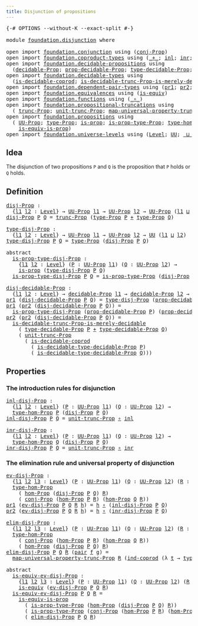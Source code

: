 ```yaml
---
title: Disjunction of propositions
---
```


<pre class="Agda"><a id="53" class="Symbol">{-#</a> <a id="57" class="Keyword">OPTIONS</a> <a id="65" class="Pragma">--without-K</a> <a id="77" class="Pragma">--exact-split</a> <a id="91" class="Symbol">#-}</a>

<a id="96" class="Keyword">module</a> <a id="103" href="foundation.disjunction.html" class="Module">foundation.disjunction</a> <a id="126" class="Keyword">where</a>

<a id="133" class="Keyword">open</a> <a id="138" class="Keyword">import</a> <a id="145" href="foundation.conjunction.html" class="Module">foundation.conjunction</a> <a id="168" class="Keyword">using</a> <a id="174" class="Symbol">(</a><a id="175" href="foundation.conjunction.html#706" class="Function">conj-Prop</a><a id="184" class="Symbol">)</a>
<a id="186" class="Keyword">open</a> <a id="191" class="Keyword">import</a> <a id="198" href="foundation.coproduct-types.html" class="Module">foundation.coproduct-types</a> <a id="225" class="Keyword">using</a> <a id="231" class="Symbol">(</a><a id="232" href="foundation.coproduct-types.html#1182" class="Datatype Operator">_+_</a><a id="235" class="Symbol">;</a> <a id="237" href="foundation.coproduct-types.html#1250" class="InductiveConstructor">inl</a><a id="240" class="Symbol">;</a> <a id="242" href="foundation.coproduct-types.html#1268" class="InductiveConstructor">inr</a><a id="245" class="Symbol">;</a> <a id="247" href="foundation.coproduct-types.html#1287" class="Function">ind-coprod</a><a id="257" class="Symbol">)</a>
<a id="259" class="Keyword">open</a> <a id="264" class="Keyword">import</a> <a id="271" href="foundation.decidable-propositions.html" class="Module">foundation.decidable-propositions</a> <a id="305" class="Keyword">using</a>
  <a id="313" class="Symbol">(</a><a id="314" href="foundation-core.decidable-propositions.html#646" class="Function">decidable-Prop</a><a id="328" class="Symbol">;</a> <a id="330" href="foundation-core.decidable-propositions.html#795" class="Function">prop-decidable-Prop</a><a id="349" class="Symbol">;</a> <a id="351" href="foundation-core.decidable-propositions.html#872" class="Function">type-decidable-Prop</a><a id="370" class="Symbol">;</a> <a id="372" href="foundation-core.decidable-propositions.html#1102" class="Function">is-decidable-type-decidable-Prop</a><a id="404" class="Symbol">)</a>
<a id="406" class="Keyword">open</a> <a id="411" class="Keyword">import</a> <a id="418" href="foundation.decidable-types.html" class="Module">foundation.decidable-types</a> <a id="445" class="Keyword">using</a>
  <a id="453" class="Symbol">(</a><a id="454" href="foundation.decidable-types.html#2949" class="Function">is-decidable-coprod</a><a id="473" class="Symbol">;</a> <a id="475" href="foundation.decidable-types.html#8464" class="Function">is-decidable-trunc-Prop-is-merely-decidable</a><a id="518" class="Symbol">)</a>
<a id="520" class="Keyword">open</a> <a id="525" class="Keyword">import</a> <a id="532" href="foundation.dependent-pair-types.html" class="Module">foundation.dependent-pair-types</a> <a id="564" class="Keyword">using</a> <a id="570" class="Symbol">(</a><a id="571" href="foundation-core.dependent-pair-types.html#605" class="Field">pr1</a><a id="574" class="Symbol">;</a> <a id="576" href="foundation-core.dependent-pair-types.html#617" class="Field">pr2</a><a id="579" class="Symbol">;</a> <a id="581" href="foundation-core.dependent-pair-types.html#588" class="InductiveConstructor">pair</a><a id="585" class="Symbol">)</a>
<a id="587" class="Keyword">open</a> <a id="592" class="Keyword">import</a> <a id="599" href="foundation.equivalences.html" class="Module">foundation.equivalences</a> <a id="623" class="Keyword">using</a> <a id="629" class="Symbol">(</a><a id="630" href="foundation-core.equivalences.html#1556" class="Function">is-equiv</a><a id="638" class="Symbol">)</a>
<a id="640" class="Keyword">open</a> <a id="645" class="Keyword">import</a> <a id="652" href="foundation.functions.html" class="Module">foundation.functions</a> <a id="673" class="Keyword">using</a> <a id="679" class="Symbol">(</a><a id="680" href="foundation-core.functions.html#420" class="Function Operator">_∘_</a><a id="683" class="Symbol">)</a>
<a id="685" class="Keyword">open</a> <a id="690" class="Keyword">import</a> <a id="697" href="foundation.propositional-truncations.html" class="Module">foundation.propositional-truncations</a> <a id="734" class="Keyword">using</a>
  <a id="742" class="Symbol">(</a> <a id="744" href="foundation.propositional-truncations.html#2707" class="Function">trunc-Prop</a><a id="754" class="Symbol">;</a> <a id="756" href="foundation.propositional-truncations.html#2293" class="Function">unit-trunc-Prop</a><a id="771" class="Symbol">;</a> <a id="773" href="foundation.propositional-truncations.html#5416" class="Function">map-universal-property-trunc-Prop</a><a id="806" class="Symbol">)</a>
<a id="808" class="Keyword">open</a> <a id="813" class="Keyword">import</a> <a id="820" href="foundation.propositions.html" class="Module">foundation.propositions</a> <a id="844" class="Keyword">using</a>
  <a id="852" class="Symbol">(</a> <a id="854" href="foundation-core.propositions.html#1393" class="Function">UU-Prop</a><a id="861" class="Symbol">;</a> <a id="863" href="foundation-core.propositions.html#1495" class="Function">type-Prop</a><a id="872" class="Symbol">;</a> <a id="874" href="foundation-core.propositions.html#1309" class="Function">is-prop</a><a id="881" class="Symbol">;</a> <a id="883" href="foundation-core.propositions.html#1562" class="Function">is-prop-type-Prop</a><a id="900" class="Symbol">;</a> <a id="902" href="foundation-core.propositions.html#8476" class="Function">type-hom-Prop</a><a id="915" class="Symbol">;</a> <a id="917" href="foundation-core.propositions.html#8796" class="Function">hom-Prop</a><a id="925" class="Symbol">;</a>
    <a id="931" href="foundation-core.propositions.html#3693" class="Function">is-equiv-is-prop</a><a id="947" class="Symbol">)</a>
<a id="949" class="Keyword">open</a> <a id="954" class="Keyword">import</a> <a id="961" href="foundation.universe-levels.html" class="Module">foundation.universe-levels</a> <a id="988" class="Keyword">using</a> <a id="994" class="Symbol">(</a><a id="995" href="Agda.Primitive.html#597" class="Postulate">Level</a><a id="1000" class="Symbol">;</a> <a id="1002" href="foundation-core.universe-levels.html#235" class="Primitive">UU</a><a id="1004" class="Symbol">;</a> <a id="1006" href="Agda.Primitive.html#810" class="Primitive Operator">_⊔_</a><a id="1009" class="Symbol">)</a>
</pre>
## Idea

The disjunction of two propositions `P` and `Q` is the proposition that `P` holds or `Q` holds.

## Definition

<pre class="Agda"><a id="disj-Prop"></a><a id="1145" href="foundation.disjunction.html#1145" class="Function">disj-Prop</a> <a id="1155" class="Symbol">:</a>
  <a id="1159" class="Symbol">{</a><a id="1160" href="foundation.disjunction.html#1160" class="Bound">l1</a> <a id="1163" href="foundation.disjunction.html#1163" class="Bound">l2</a> <a id="1166" class="Symbol">:</a> <a id="1168" href="Agda.Primitive.html#597" class="Postulate">Level</a><a id="1173" class="Symbol">}</a> <a id="1175" class="Symbol">→</a> <a id="1177" href="foundation-core.propositions.html#1393" class="Function">UU-Prop</a> <a id="1185" href="foundation.disjunction.html#1160" class="Bound">l1</a> <a id="1188" class="Symbol">→</a> <a id="1190" href="foundation-core.propositions.html#1393" class="Function">UU-Prop</a> <a id="1198" href="foundation.disjunction.html#1163" class="Bound">l2</a> <a id="1201" class="Symbol">→</a> <a id="1203" href="foundation-core.propositions.html#1393" class="Function">UU-Prop</a> <a id="1211" class="Symbol">(</a><a id="1212" href="foundation.disjunction.html#1160" class="Bound">l1</a> <a id="1215" href="Agda.Primitive.html#810" class="Primitive Operator">⊔</a> <a id="1217" href="foundation.disjunction.html#1163" class="Bound">l2</a><a id="1219" class="Symbol">)</a>
<a id="1221" href="foundation.disjunction.html#1145" class="Function">disj-Prop</a> <a id="1231" href="foundation.disjunction.html#1231" class="Bound">P</a> <a id="1233" href="foundation.disjunction.html#1233" class="Bound">Q</a> <a id="1235" class="Symbol">=</a> <a id="1237" href="foundation.propositional-truncations.html#2707" class="Function">trunc-Prop</a> <a id="1248" class="Symbol">(</a><a id="1249" href="foundation-core.propositions.html#1495" class="Function">type-Prop</a> <a id="1259" href="foundation.disjunction.html#1231" class="Bound">P</a> <a id="1261" href="foundation.coproduct-types.html#1182" class="Datatype Operator">+</a> <a id="1263" href="foundation-core.propositions.html#1495" class="Function">type-Prop</a> <a id="1273" href="foundation.disjunction.html#1233" class="Bound">Q</a><a id="1274" class="Symbol">)</a>

<a id="type-disj-Prop"></a><a id="1277" href="foundation.disjunction.html#1277" class="Function">type-disj-Prop</a> <a id="1292" class="Symbol">:</a>
  <a id="1296" class="Symbol">{</a><a id="1297" href="foundation.disjunction.html#1297" class="Bound">l1</a> <a id="1300" href="foundation.disjunction.html#1300" class="Bound">l2</a> <a id="1303" class="Symbol">:</a> <a id="1305" href="Agda.Primitive.html#597" class="Postulate">Level</a><a id="1310" class="Symbol">}</a> <a id="1312" class="Symbol">→</a> <a id="1314" href="foundation-core.propositions.html#1393" class="Function">UU-Prop</a> <a id="1322" href="foundation.disjunction.html#1297" class="Bound">l1</a> <a id="1325" class="Symbol">→</a> <a id="1327" href="foundation-core.propositions.html#1393" class="Function">UU-Prop</a> <a id="1335" href="foundation.disjunction.html#1300" class="Bound">l2</a> <a id="1338" class="Symbol">→</a> <a id="1340" href="foundation-core.universe-levels.html#235" class="Primitive">UU</a> <a id="1343" class="Symbol">(</a><a id="1344" href="foundation.disjunction.html#1297" class="Bound">l1</a> <a id="1347" href="Agda.Primitive.html#810" class="Primitive Operator">⊔</a> <a id="1349" href="foundation.disjunction.html#1300" class="Bound">l2</a><a id="1351" class="Symbol">)</a>
<a id="1353" href="foundation.disjunction.html#1277" class="Function">type-disj-Prop</a> <a id="1368" href="foundation.disjunction.html#1368" class="Bound">P</a> <a id="1370" href="foundation.disjunction.html#1370" class="Bound">Q</a> <a id="1372" class="Symbol">=</a> <a id="1374" href="foundation-core.propositions.html#1495" class="Function">type-Prop</a> <a id="1384" class="Symbol">(</a><a id="1385" href="foundation.disjunction.html#1145" class="Function">disj-Prop</a> <a id="1395" href="foundation.disjunction.html#1368" class="Bound">P</a> <a id="1397" href="foundation.disjunction.html#1370" class="Bound">Q</a><a id="1398" class="Symbol">)</a>

<a id="1401" class="Keyword">abstract</a>
  <a id="is-prop-type-disj-Prop"></a><a id="1412" href="foundation.disjunction.html#1412" class="Function">is-prop-type-disj-Prop</a> <a id="1435" class="Symbol">:</a>
    <a id="1441" class="Symbol">{</a><a id="1442" href="foundation.disjunction.html#1442" class="Bound">l1</a> <a id="1445" href="foundation.disjunction.html#1445" class="Bound">l2</a> <a id="1448" class="Symbol">:</a> <a id="1450" href="Agda.Primitive.html#597" class="Postulate">Level</a><a id="1455" class="Symbol">}</a> <a id="1457" class="Symbol">(</a><a id="1458" href="foundation.disjunction.html#1458" class="Bound">P</a> <a id="1460" class="Symbol">:</a> <a id="1462" href="foundation-core.propositions.html#1393" class="Function">UU-Prop</a> <a id="1470" href="foundation.disjunction.html#1442" class="Bound">l1</a><a id="1472" class="Symbol">)</a> <a id="1474" class="Symbol">(</a><a id="1475" href="foundation.disjunction.html#1475" class="Bound">Q</a> <a id="1477" class="Symbol">:</a> <a id="1479" href="foundation-core.propositions.html#1393" class="Function">UU-Prop</a> <a id="1487" href="foundation.disjunction.html#1445" class="Bound">l2</a><a id="1489" class="Symbol">)</a> <a id="1491" class="Symbol">→</a>
    <a id="1497" href="foundation-core.propositions.html#1309" class="Function">is-prop</a> <a id="1505" class="Symbol">(</a><a id="1506" href="foundation.disjunction.html#1277" class="Function">type-disj-Prop</a> <a id="1521" href="foundation.disjunction.html#1458" class="Bound">P</a> <a id="1523" href="foundation.disjunction.html#1475" class="Bound">Q</a><a id="1524" class="Symbol">)</a>
  <a id="1528" href="foundation.disjunction.html#1412" class="Function">is-prop-type-disj-Prop</a> <a id="1551" href="foundation.disjunction.html#1551" class="Bound">P</a> <a id="1553" href="foundation.disjunction.html#1553" class="Bound">Q</a> <a id="1555" class="Symbol">=</a> <a id="1557" href="foundation-core.propositions.html#1562" class="Function">is-prop-type-Prop</a> <a id="1575" class="Symbol">(</a><a id="1576" href="foundation.disjunction.html#1145" class="Function">disj-Prop</a> <a id="1586" href="foundation.disjunction.html#1551" class="Bound">P</a> <a id="1588" href="foundation.disjunction.html#1553" class="Bound">Q</a><a id="1589" class="Symbol">)</a>

<a id="disj-decidable-Prop"></a><a id="1592" href="foundation.disjunction.html#1592" class="Function">disj-decidable-Prop</a> <a id="1612" class="Symbol">:</a> 
  <a id="1617" class="Symbol">{</a><a id="1618" href="foundation.disjunction.html#1618" class="Bound">l1</a> <a id="1621" href="foundation.disjunction.html#1621" class="Bound">l2</a> <a id="1624" class="Symbol">:</a> <a id="1626" href="Agda.Primitive.html#597" class="Postulate">Level</a><a id="1631" class="Symbol">}</a> <a id="1633" class="Symbol">→</a> <a id="1635" href="foundation-core.decidable-propositions.html#646" class="Function">decidable-Prop</a> <a id="1650" href="foundation.disjunction.html#1618" class="Bound">l1</a> <a id="1653" class="Symbol">→</a> <a id="1655" href="foundation-core.decidable-propositions.html#646" class="Function">decidable-Prop</a> <a id="1670" href="foundation.disjunction.html#1621" class="Bound">l2</a> <a id="1673" class="Symbol">→</a> <a id="1675" href="foundation-core.decidable-propositions.html#646" class="Function">decidable-Prop</a> <a id="1690" class="Symbol">(</a><a id="1691" href="foundation.disjunction.html#1618" class="Bound">l1</a> <a id="1694" href="Agda.Primitive.html#810" class="Primitive Operator">⊔</a> <a id="1696" href="foundation.disjunction.html#1621" class="Bound">l2</a><a id="1698" class="Symbol">)</a>
<a id="1700" href="foundation-core.dependent-pair-types.html#605" class="Field">pr1</a> <a id="1704" class="Symbol">(</a><a id="1705" href="foundation.disjunction.html#1592" class="Function">disj-decidable-Prop</a> <a id="1725" href="foundation.disjunction.html#1725" class="Bound">P</a> <a id="1727" href="foundation.disjunction.html#1727" class="Bound">Q</a><a id="1728" class="Symbol">)</a> <a id="1730" class="Symbol">=</a> <a id="1732" href="foundation.disjunction.html#1277" class="Function">type-disj-Prop</a> <a id="1747" class="Symbol">(</a><a id="1748" href="foundation-core.decidable-propositions.html#795" class="Function">prop-decidable-Prop</a> <a id="1768" href="foundation.disjunction.html#1725" class="Bound">P</a><a id="1769" class="Symbol">)</a> <a id="1771" class="Symbol">(</a><a id="1772" href="foundation-core.decidable-propositions.html#795" class="Function">prop-decidable-Prop</a> <a id="1792" href="foundation.disjunction.html#1727" class="Bound">Q</a><a id="1793" class="Symbol">)</a>
<a id="1795" href="foundation-core.dependent-pair-types.html#605" class="Field">pr1</a> <a id="1799" class="Symbol">(</a><a id="1800" href="foundation-core.dependent-pair-types.html#617" class="Field">pr2</a> <a id="1804" class="Symbol">(</a><a id="1805" href="foundation.disjunction.html#1592" class="Function">disj-decidable-Prop</a> <a id="1825" href="foundation.disjunction.html#1825" class="Bound">P</a> <a id="1827" href="foundation.disjunction.html#1827" class="Bound">Q</a><a id="1828" class="Symbol">))</a> <a id="1831" class="Symbol">=</a>
  <a id="1835" href="foundation.disjunction.html#1412" class="Function">is-prop-type-disj-Prop</a> <a id="1858" class="Symbol">(</a><a id="1859" href="foundation-core.decidable-propositions.html#795" class="Function">prop-decidable-Prop</a> <a id="1879" href="foundation.disjunction.html#1825" class="Bound">P</a><a id="1880" class="Symbol">)</a> <a id="1882" class="Symbol">(</a><a id="1883" href="foundation-core.decidable-propositions.html#795" class="Function">prop-decidable-Prop</a> <a id="1903" href="foundation.disjunction.html#1827" class="Bound">Q</a><a id="1904" class="Symbol">)</a>
<a id="1906" href="foundation-core.dependent-pair-types.html#617" class="Field">pr2</a> <a id="1910" class="Symbol">(</a><a id="1911" href="foundation-core.dependent-pair-types.html#617" class="Field">pr2</a> <a id="1915" class="Symbol">(</a><a id="1916" href="foundation.disjunction.html#1592" class="Function">disj-decidable-Prop</a> <a id="1936" href="foundation.disjunction.html#1936" class="Bound">P</a> <a id="1938" href="foundation.disjunction.html#1938" class="Bound">Q</a><a id="1939" class="Symbol">))</a> <a id="1942" class="Symbol">=</a>
  <a id="1946" href="foundation.decidable-types.html#8464" class="Function">is-decidable-trunc-Prop-is-merely-decidable</a>
    <a id="1994" class="Symbol">(</a> <a id="1996" href="foundation-core.decidable-propositions.html#872" class="Function">type-decidable-Prop</a> <a id="2016" href="foundation.disjunction.html#1936" class="Bound">P</a> <a id="2018" href="foundation.coproduct-types.html#1182" class="Datatype Operator">+</a> <a id="2020" href="foundation-core.decidable-propositions.html#872" class="Function">type-decidable-Prop</a> <a id="2040" href="foundation.disjunction.html#1938" class="Bound">Q</a><a id="2041" class="Symbol">)</a>
    <a id="2047" class="Symbol">(</a> <a id="2049" href="foundation.propositional-truncations.html#2293" class="Function">unit-trunc-Prop</a>
      <a id="2071" class="Symbol">(</a> <a id="2073" href="foundation.decidable-types.html#2949" class="Function">is-decidable-coprod</a>
        <a id="2101" class="Symbol">(</a> <a id="2103" href="foundation-core.decidable-propositions.html#1102" class="Function">is-decidable-type-decidable-Prop</a> <a id="2136" href="foundation.disjunction.html#1936" class="Bound">P</a><a id="2137" class="Symbol">)</a>
        <a id="2147" class="Symbol">(</a> <a id="2149" href="foundation-core.decidable-propositions.html#1102" class="Function">is-decidable-type-decidable-Prop</a> <a id="2182" href="foundation.disjunction.html#1938" class="Bound">Q</a><a id="2183" class="Symbol">)))</a>
</pre>
## Properties

### The introduction rules for disjunction

<pre class="Agda"><a id="inl-disj-Prop"></a><a id="2259" href="foundation.disjunction.html#2259" class="Function">inl-disj-Prop</a> <a id="2273" class="Symbol">:</a>
  <a id="2277" class="Symbol">{</a><a id="2278" href="foundation.disjunction.html#2278" class="Bound">l1</a> <a id="2281" href="foundation.disjunction.html#2281" class="Bound">l2</a> <a id="2284" class="Symbol">:</a> <a id="2286" href="Agda.Primitive.html#597" class="Postulate">Level</a><a id="2291" class="Symbol">}</a> <a id="2293" class="Symbol">(</a><a id="2294" href="foundation.disjunction.html#2294" class="Bound">P</a> <a id="2296" class="Symbol">:</a> <a id="2298" href="foundation-core.propositions.html#1393" class="Function">UU-Prop</a> <a id="2306" href="foundation.disjunction.html#2278" class="Bound">l1</a><a id="2308" class="Symbol">)</a> <a id="2310" class="Symbol">(</a><a id="2311" href="foundation.disjunction.html#2311" class="Bound">Q</a> <a id="2313" class="Symbol">:</a> <a id="2315" href="foundation-core.propositions.html#1393" class="Function">UU-Prop</a> <a id="2323" href="foundation.disjunction.html#2281" class="Bound">l2</a><a id="2325" class="Symbol">)</a> <a id="2327" class="Symbol">→</a>
  <a id="2331" href="foundation-core.propositions.html#8476" class="Function">type-hom-Prop</a> <a id="2345" href="foundation.disjunction.html#2294" class="Bound">P</a> <a id="2347" class="Symbol">(</a><a id="2348" href="foundation.disjunction.html#1145" class="Function">disj-Prop</a> <a id="2358" href="foundation.disjunction.html#2294" class="Bound">P</a> <a id="2360" href="foundation.disjunction.html#2311" class="Bound">Q</a><a id="2361" class="Symbol">)</a>
<a id="2363" href="foundation.disjunction.html#2259" class="Function">inl-disj-Prop</a> <a id="2377" href="foundation.disjunction.html#2377" class="Bound">P</a> <a id="2379" href="foundation.disjunction.html#2379" class="Bound">Q</a> <a id="2381" class="Symbol">=</a> <a id="2383" href="foundation.propositional-truncations.html#2293" class="Function">unit-trunc-Prop</a> <a id="2399" href="foundation-core.functions.html#420" class="Function Operator">∘</a> <a id="2401" href="foundation.coproduct-types.html#1250" class="InductiveConstructor">inl</a>

<a id="inr-disj-Prop"></a><a id="2406" href="foundation.disjunction.html#2406" class="Function">inr-disj-Prop</a> <a id="2420" class="Symbol">:</a>
  <a id="2424" class="Symbol">{</a><a id="2425" href="foundation.disjunction.html#2425" class="Bound">l1</a> <a id="2428" href="foundation.disjunction.html#2428" class="Bound">l2</a> <a id="2431" class="Symbol">:</a> <a id="2433" href="Agda.Primitive.html#597" class="Postulate">Level</a><a id="2438" class="Symbol">}</a> <a id="2440" class="Symbol">(</a><a id="2441" href="foundation.disjunction.html#2441" class="Bound">P</a> <a id="2443" class="Symbol">:</a> <a id="2445" href="foundation-core.propositions.html#1393" class="Function">UU-Prop</a> <a id="2453" href="foundation.disjunction.html#2425" class="Bound">l1</a><a id="2455" class="Symbol">)</a> <a id="2457" class="Symbol">(</a><a id="2458" href="foundation.disjunction.html#2458" class="Bound">Q</a> <a id="2460" class="Symbol">:</a> <a id="2462" href="foundation-core.propositions.html#1393" class="Function">UU-Prop</a> <a id="2470" href="foundation.disjunction.html#2428" class="Bound">l2</a><a id="2472" class="Symbol">)</a> <a id="2474" class="Symbol">→</a>
  <a id="2478" href="foundation-core.propositions.html#8476" class="Function">type-hom-Prop</a> <a id="2492" href="foundation.disjunction.html#2458" class="Bound">Q</a> <a id="2494" class="Symbol">(</a><a id="2495" href="foundation.disjunction.html#1145" class="Function">disj-Prop</a> <a id="2505" href="foundation.disjunction.html#2441" class="Bound">P</a> <a id="2507" href="foundation.disjunction.html#2458" class="Bound">Q</a><a id="2508" class="Symbol">)</a>
<a id="2510" href="foundation.disjunction.html#2406" class="Function">inr-disj-Prop</a> <a id="2524" href="foundation.disjunction.html#2524" class="Bound">P</a> <a id="2526" href="foundation.disjunction.html#2526" class="Bound">Q</a> <a id="2528" class="Symbol">=</a> <a id="2530" href="foundation.propositional-truncations.html#2293" class="Function">unit-trunc-Prop</a> <a id="2546" href="foundation-core.functions.html#420" class="Function Operator">∘</a> <a id="2548" href="foundation.coproduct-types.html#1268" class="InductiveConstructor">inr</a>
</pre>
### The elimination rule and universal property of disjunction

<pre class="Agda"><a id="ev-disj-Prop"></a><a id="2629" href="foundation.disjunction.html#2629" class="Function">ev-disj-Prop</a> <a id="2642" class="Symbol">:</a>
  <a id="2646" class="Symbol">{</a><a id="2647" href="foundation.disjunction.html#2647" class="Bound">l1</a> <a id="2650" href="foundation.disjunction.html#2650" class="Bound">l2</a> <a id="2653" href="foundation.disjunction.html#2653" class="Bound">l3</a> <a id="2656" class="Symbol">:</a> <a id="2658" href="Agda.Primitive.html#597" class="Postulate">Level</a><a id="2663" class="Symbol">}</a> <a id="2665" class="Symbol">(</a><a id="2666" href="foundation.disjunction.html#2666" class="Bound">P</a> <a id="2668" class="Symbol">:</a> <a id="2670" href="foundation-core.propositions.html#1393" class="Function">UU-Prop</a> <a id="2678" href="foundation.disjunction.html#2647" class="Bound">l1</a><a id="2680" class="Symbol">)</a> <a id="2682" class="Symbol">(</a><a id="2683" href="foundation.disjunction.html#2683" class="Bound">Q</a> <a id="2685" class="Symbol">:</a> <a id="2687" href="foundation-core.propositions.html#1393" class="Function">UU-Prop</a> <a id="2695" href="foundation.disjunction.html#2650" class="Bound">l2</a><a id="2697" class="Symbol">)</a> <a id="2699" class="Symbol">(</a><a id="2700" href="foundation.disjunction.html#2700" class="Bound">R</a> <a id="2702" class="Symbol">:</a> <a id="2704" href="foundation-core.propositions.html#1393" class="Function">UU-Prop</a> <a id="2712" href="foundation.disjunction.html#2653" class="Bound">l3</a><a id="2714" class="Symbol">)</a> <a id="2716" class="Symbol">→</a>
  <a id="2720" href="foundation-core.propositions.html#8476" class="Function">type-hom-Prop</a>
    <a id="2738" class="Symbol">(</a> <a id="2740" href="foundation-core.propositions.html#8796" class="Function">hom-Prop</a> <a id="2749" class="Symbol">(</a><a id="2750" href="foundation.disjunction.html#1145" class="Function">disj-Prop</a> <a id="2760" href="foundation.disjunction.html#2666" class="Bound">P</a> <a id="2762" href="foundation.disjunction.html#2683" class="Bound">Q</a><a id="2763" class="Symbol">)</a> <a id="2765" href="foundation.disjunction.html#2700" class="Bound">R</a><a id="2766" class="Symbol">)</a>
    <a id="2772" class="Symbol">(</a> <a id="2774" href="foundation.conjunction.html#706" class="Function">conj-Prop</a> <a id="2784" class="Symbol">(</a><a id="2785" href="foundation-core.propositions.html#8796" class="Function">hom-Prop</a> <a id="2794" href="foundation.disjunction.html#2666" class="Bound">P</a> <a id="2796" href="foundation.disjunction.html#2700" class="Bound">R</a><a id="2797" class="Symbol">)</a> <a id="2799" class="Symbol">(</a><a id="2800" href="foundation-core.propositions.html#8796" class="Function">hom-Prop</a> <a id="2809" href="foundation.disjunction.html#2683" class="Bound">Q</a> <a id="2811" href="foundation.disjunction.html#2700" class="Bound">R</a><a id="2812" class="Symbol">))</a>
<a id="2815" href="foundation-core.dependent-pair-types.html#605" class="Field">pr1</a> <a id="2819" class="Symbol">(</a><a id="2820" href="foundation.disjunction.html#2629" class="Function">ev-disj-Prop</a> <a id="2833" href="foundation.disjunction.html#2833" class="Bound">P</a> <a id="2835" href="foundation.disjunction.html#2835" class="Bound">Q</a> <a id="2837" href="foundation.disjunction.html#2837" class="Bound">R</a> <a id="2839" href="foundation.disjunction.html#2839" class="Bound">h</a><a id="2840" class="Symbol">)</a> <a id="2842" class="Symbol">=</a> <a id="2844" href="foundation.disjunction.html#2839" class="Bound">h</a> <a id="2846" href="foundation-core.functions.html#420" class="Function Operator">∘</a> <a id="2848" class="Symbol">(</a><a id="2849" href="foundation.disjunction.html#2259" class="Function">inl-disj-Prop</a> <a id="2863" href="foundation.disjunction.html#2833" class="Bound">P</a> <a id="2865" href="foundation.disjunction.html#2835" class="Bound">Q</a><a id="2866" class="Symbol">)</a>
<a id="2868" href="foundation-core.dependent-pair-types.html#617" class="Field">pr2</a> <a id="2872" class="Symbol">(</a><a id="2873" href="foundation.disjunction.html#2629" class="Function">ev-disj-Prop</a> <a id="2886" href="foundation.disjunction.html#2886" class="Bound">P</a> <a id="2888" href="foundation.disjunction.html#2888" class="Bound">Q</a> <a id="2890" href="foundation.disjunction.html#2890" class="Bound">R</a> <a id="2892" href="foundation.disjunction.html#2892" class="Bound">h</a><a id="2893" class="Symbol">)</a> <a id="2895" class="Symbol">=</a> <a id="2897" href="foundation.disjunction.html#2892" class="Bound">h</a> <a id="2899" href="foundation-core.functions.html#420" class="Function Operator">∘</a> <a id="2901" class="Symbol">(</a><a id="2902" href="foundation.disjunction.html#2406" class="Function">inr-disj-Prop</a> <a id="2916" href="foundation.disjunction.html#2886" class="Bound">P</a> <a id="2918" href="foundation.disjunction.html#2888" class="Bound">Q</a><a id="2919" class="Symbol">)</a>

<a id="elim-disj-Prop"></a><a id="2922" href="foundation.disjunction.html#2922" class="Function">elim-disj-Prop</a> <a id="2937" class="Symbol">:</a>
  <a id="2941" class="Symbol">{</a><a id="2942" href="foundation.disjunction.html#2942" class="Bound">l1</a> <a id="2945" href="foundation.disjunction.html#2945" class="Bound">l2</a> <a id="2948" href="foundation.disjunction.html#2948" class="Bound">l3</a> <a id="2951" class="Symbol">:</a> <a id="2953" href="Agda.Primitive.html#597" class="Postulate">Level</a><a id="2958" class="Symbol">}</a> <a id="2960" class="Symbol">(</a><a id="2961" href="foundation.disjunction.html#2961" class="Bound">P</a> <a id="2963" class="Symbol">:</a> <a id="2965" href="foundation-core.propositions.html#1393" class="Function">UU-Prop</a> <a id="2973" href="foundation.disjunction.html#2942" class="Bound">l1</a><a id="2975" class="Symbol">)</a> <a id="2977" class="Symbol">(</a><a id="2978" href="foundation.disjunction.html#2978" class="Bound">Q</a> <a id="2980" class="Symbol">:</a> <a id="2982" href="foundation-core.propositions.html#1393" class="Function">UU-Prop</a> <a id="2990" href="foundation.disjunction.html#2945" class="Bound">l2</a><a id="2992" class="Symbol">)</a> <a id="2994" class="Symbol">(</a><a id="2995" href="foundation.disjunction.html#2995" class="Bound">R</a> <a id="2997" class="Symbol">:</a> <a id="2999" href="foundation-core.propositions.html#1393" class="Function">UU-Prop</a> <a id="3007" href="foundation.disjunction.html#2948" class="Bound">l3</a><a id="3009" class="Symbol">)</a> <a id="3011" class="Symbol">→</a>
  <a id="3015" href="foundation-core.propositions.html#8476" class="Function">type-hom-Prop</a>
    <a id="3033" class="Symbol">(</a> <a id="3035" href="foundation.conjunction.html#706" class="Function">conj-Prop</a> <a id="3045" class="Symbol">(</a><a id="3046" href="foundation-core.propositions.html#8796" class="Function">hom-Prop</a> <a id="3055" href="foundation.disjunction.html#2961" class="Bound">P</a> <a id="3057" href="foundation.disjunction.html#2995" class="Bound">R</a><a id="3058" class="Symbol">)</a> <a id="3060" class="Symbol">(</a><a id="3061" href="foundation-core.propositions.html#8796" class="Function">hom-Prop</a> <a id="3070" href="foundation.disjunction.html#2978" class="Bound">Q</a> <a id="3072" href="foundation.disjunction.html#2995" class="Bound">R</a><a id="3073" class="Symbol">))</a>
    <a id="3080" class="Symbol">(</a> <a id="3082" href="foundation-core.propositions.html#8796" class="Function">hom-Prop</a> <a id="3091" class="Symbol">(</a><a id="3092" href="foundation.disjunction.html#1145" class="Function">disj-Prop</a> <a id="3102" href="foundation.disjunction.html#2961" class="Bound">P</a> <a id="3104" href="foundation.disjunction.html#2978" class="Bound">Q</a><a id="3105" class="Symbol">)</a> <a id="3107" href="foundation.disjunction.html#2995" class="Bound">R</a><a id="3108" class="Symbol">)</a>
<a id="3110" href="foundation.disjunction.html#2922" class="Function">elim-disj-Prop</a> <a id="3125" href="foundation.disjunction.html#3125" class="Bound">P</a> <a id="3127" href="foundation.disjunction.html#3127" class="Bound">Q</a> <a id="3129" href="foundation.disjunction.html#3129" class="Bound">R</a> <a id="3131" class="Symbol">(</a><a id="3132" href="foundation-core.dependent-pair-types.html#588" class="InductiveConstructor">pair</a> <a id="3137" href="foundation.disjunction.html#3137" class="Bound">f</a> <a id="3139" href="foundation.disjunction.html#3139" class="Bound">g</a><a id="3140" class="Symbol">)</a> <a id="3142" class="Symbol">=</a>
  <a id="3146" href="foundation.propositional-truncations.html#5416" class="Function">map-universal-property-trunc-Prop</a> <a id="3180" href="foundation.disjunction.html#3129" class="Bound">R</a> <a id="3182" class="Symbol">(</a><a id="3183" href="foundation.coproduct-types.html#1287" class="Function">ind-coprod</a> <a id="3194" class="Symbol">(λ</a> <a id="3197" href="foundation.disjunction.html#3197" class="Bound">t</a> <a id="3199" class="Symbol">→</a> <a id="3201" href="foundation-core.propositions.html#1495" class="Function">type-Prop</a> <a id="3211" href="foundation.disjunction.html#3129" class="Bound">R</a><a id="3212" class="Symbol">)</a> <a id="3214" href="foundation.disjunction.html#3137" class="Bound">f</a> <a id="3216" href="foundation.disjunction.html#3139" class="Bound">g</a><a id="3217" class="Symbol">)</a>

<a id="3220" class="Keyword">abstract</a>
  <a id="is-equiv-ev-disj-Prop"></a><a id="3231" href="foundation.disjunction.html#3231" class="Function">is-equiv-ev-disj-Prop</a> <a id="3253" class="Symbol">:</a>
    <a id="3259" class="Symbol">{</a><a id="3260" href="foundation.disjunction.html#3260" class="Bound">l1</a> <a id="3263" href="foundation.disjunction.html#3263" class="Bound">l2</a> <a id="3266" href="foundation.disjunction.html#3266" class="Bound">l3</a> <a id="3269" class="Symbol">:</a> <a id="3271" href="Agda.Primitive.html#597" class="Postulate">Level</a><a id="3276" class="Symbol">}</a> <a id="3278" class="Symbol">(</a><a id="3279" href="foundation.disjunction.html#3279" class="Bound">P</a> <a id="3281" class="Symbol">:</a> <a id="3283" href="foundation-core.propositions.html#1393" class="Function">UU-Prop</a> <a id="3291" href="foundation.disjunction.html#3260" class="Bound">l1</a><a id="3293" class="Symbol">)</a> <a id="3295" class="Symbol">(</a><a id="3296" href="foundation.disjunction.html#3296" class="Bound">Q</a> <a id="3298" class="Symbol">:</a> <a id="3300" href="foundation-core.propositions.html#1393" class="Function">UU-Prop</a> <a id="3308" href="foundation.disjunction.html#3263" class="Bound">l2</a><a id="3310" class="Symbol">)</a> <a id="3312" class="Symbol">(</a><a id="3313" href="foundation.disjunction.html#3313" class="Bound">R</a> <a id="3315" class="Symbol">:</a> <a id="3317" href="foundation-core.propositions.html#1393" class="Function">UU-Prop</a> <a id="3325" href="foundation.disjunction.html#3266" class="Bound">l3</a><a id="3327" class="Symbol">)</a> <a id="3329" class="Symbol">→</a>
    <a id="3335" href="foundation-core.equivalences.html#1556" class="Function">is-equiv</a> <a id="3344" class="Symbol">(</a><a id="3345" href="foundation.disjunction.html#2629" class="Function">ev-disj-Prop</a> <a id="3358" href="foundation.disjunction.html#3279" class="Bound">P</a> <a id="3360" href="foundation.disjunction.html#3296" class="Bound">Q</a> <a id="3362" href="foundation.disjunction.html#3313" class="Bound">R</a><a id="3363" class="Symbol">)</a>
  <a id="3367" href="foundation.disjunction.html#3231" class="Function">is-equiv-ev-disj-Prop</a> <a id="3389" href="foundation.disjunction.html#3389" class="Bound">P</a> <a id="3391" href="foundation.disjunction.html#3391" class="Bound">Q</a> <a id="3393" href="foundation.disjunction.html#3393" class="Bound">R</a> <a id="3395" class="Symbol">=</a>
    <a id="3401" href="foundation-core.propositions.html#3693" class="Function">is-equiv-is-prop</a>
      <a id="3424" class="Symbol">(</a> <a id="3426" href="foundation-core.propositions.html#1562" class="Function">is-prop-type-Prop</a> <a id="3444" class="Symbol">(</a><a id="3445" href="foundation-core.propositions.html#8796" class="Function">hom-Prop</a> <a id="3454" class="Symbol">(</a><a id="3455" href="foundation.disjunction.html#1145" class="Function">disj-Prop</a> <a id="3465" href="foundation.disjunction.html#3389" class="Bound">P</a> <a id="3467" href="foundation.disjunction.html#3391" class="Bound">Q</a><a id="3468" class="Symbol">)</a> <a id="3470" href="foundation.disjunction.html#3393" class="Bound">R</a><a id="3471" class="Symbol">))</a>
      <a id="3480" class="Symbol">(</a> <a id="3482" href="foundation-core.propositions.html#1562" class="Function">is-prop-type-Prop</a> <a id="3500" class="Symbol">(</a><a id="3501" href="foundation.conjunction.html#706" class="Function">conj-Prop</a> <a id="3511" class="Symbol">(</a><a id="3512" href="foundation-core.propositions.html#8796" class="Function">hom-Prop</a> <a id="3521" href="foundation.disjunction.html#3389" class="Bound">P</a> <a id="3523" href="foundation.disjunction.html#3393" class="Bound">R</a><a id="3524" class="Symbol">)</a> <a id="3526" class="Symbol">(</a><a id="3527" href="foundation-core.propositions.html#8796" class="Function">hom-Prop</a> <a id="3536" href="foundation.disjunction.html#3391" class="Bound">Q</a> <a id="3538" href="foundation.disjunction.html#3393" class="Bound">R</a><a id="3539" class="Symbol">)))</a>
      <a id="3549" class="Symbol">(</a> <a id="3551" href="foundation.disjunction.html#2922" class="Function">elim-disj-Prop</a> <a id="3566" href="foundation.disjunction.html#3389" class="Bound">P</a> <a id="3568" href="foundation.disjunction.html#3391" class="Bound">Q</a> <a id="3570" href="foundation.disjunction.html#3393" class="Bound">R</a><a id="3571" class="Symbol">)</a>
</pre>
